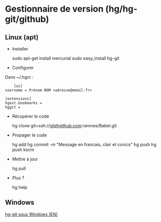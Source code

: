 Gestionnaire de version (hg/hg-git/github)
==========================================

Linux (apt)
-----------

* Installer

	sudo apt-get install mercurial
	sudo easy_install hg-git

* Configurer

Dans ~/.hgrc :

     	[ui]
	username = Prénom NOM <adresse@email.fr>

	[extensions]
	hgext.bookmarks =
	hggit =

* Récupérer le code

	hg clone git+ssh://git@github.com:ramnes/Babel.git

* Propager le code

	hg add
	hg commit -m "Message en francais, clair et concis"
	hg push
	hg push kscm

* Mettre à jour

	hg pull

* Plus ?

	hg help

Windows
-------

[hg-git sous Windows (EN)](http://candidcode.com/2010/01/12/a-guide-to-converting-from-mercurial-hg-to-git-on-a-windows-client/)
